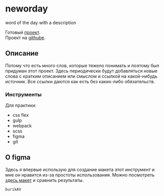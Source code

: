 # neworday
word of the day with a description

Готовый [проект][link].<br>
Проект на [githube][link-github].

[link]:https://burik84.github.io/neworday/
[link-github]:https://github.com/burik84/neworday
[figma]:https://www.figma.com/file/Gz8WGptztc5ZHTVOV3EI57Pu/neworday?node-id=0%3A1

## Описание
Потому что есть много слов, которые тяжело понимать и поэтому был придуман этот проект. Здесь периодически будут добавляться новые слова с кратким описанием или смыслом и ссылкой на какой-нибудь источник.
Все ссылки даются как есть без каких-либо обязательств.

### Инструменты
Для практики:
* css flex
* gulp
* webpack
* scss
* figma
* git

## О figma
Здесь я впервые использую для создание макета этот инструмент и мне он нравится из-за простоты использования.
Можно посмотреть [здесь макет][figma] и сравнить результаты.


`burikAV`

